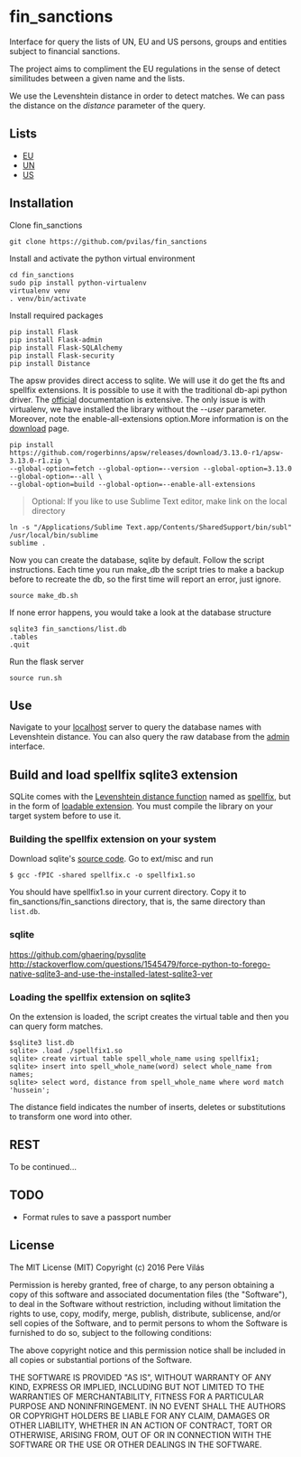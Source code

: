 # fin_sanctions

Interface for query the lists of UN, EU and US persons, groups and entities subject to financial sanctions.

The project aims to compliment the EU regulations in the sense of detect similitudes between a given name and the lists.

We use the Levenshtein distance in order to detect matches. We can pass the distance on the *distance* parameter of the query.




## Lists
- [EU](http://eeas.europa.eu/cfsp/sanctions/consol-list/index_en.htm)
- [UN](https://www.un.org/sc/suborg/en/sanctions/un-sc-consolidated-list)
- [US](https://www.treasury.gov/ofac/downloads/consolidated/consolidated.xml)


## Installation

Clone fin_sanctions
```
git clone https://github.com/pvilas/fin_sanctions
```

Install and activate the python virtual environment
```
cd fin_sanctions
sudo pip install python-virtualenv
virtualenv venv
. venv/bin/activate 
```

Install required packages
```
pip install Flask
pip install Flask-admin
pip install Flask-SQLAlchemy
pip install Flask-security
pip install Distance
```

The apsw provides direct access to sqlite. We will use it do get the fts and spellfix extensions. It is possible to use it with the traditional db-api python driver. The [official](http://rogerbinns.github.io/apsw/index.html) documentation is extensive. The only issue is with virtualenv, we have installed the library without the *--user* parameter. Moreover, note the enable-all-extensions option.More information is on the [download](http://rogerbinns.github.io/apsw/download.html#easy-install-pip-pypi) page.

```
pip install https://github.com/rogerbinns/apsw/releases/download/3.13.0-r1/apsw-3.13.0-r1.zip \
--global-option=fetch --global-option=--version --global-option=3.13.0 --global-option=--all \
--global-option=build --global-option=--enable-all-extensions
```

> Optional: If you like to use Sublime Text editor, make link on the local directory
```
ln -s "/Applications/Sublime Text.app/Contents/SharedSupport/bin/subl" /usr/local/bin/sublime
sublime .
```

Now you can create the database, sqlite by default. Follow the script instructions.
Each time you run make_db the script tries to make a backup before to recreate the db,
so the first time will report an error, just ignore.
```
source make_db.sh
```

If none error happens, you would take a look at the database structure
```
sqlite3 fin_sanctions/list.db
.tables
.quit
```


Run the flask server
```
source run.sh
```

## Use

Navigate to your [localhost](http://localhost:5000/) server to query the database names with Levenshtein distance. You can also query the raw database from the [admin](http://localhost:5000/admin/entity) interface.

## Build and load spellfix sqlite3 extension

SQLite comes with the [Levenshtein distance function](https://en.wikipedia.org/wiki/Levenshtein_distance) named as [spellfix](https://www.sqlite.org/spellfix1.html), but in the form of [loadable extension](https://www.sqlite.org/loadext.html). You must compile the library on your target system before to use it. 


### Building the spellfix extension on your system

Download sqlite's [source code](https://www.sqlite.org/download.html). Go to ext/misc and run

```
$ gcc -fPIC -shared spellfix.c -o spellfix1.so
```

You should have spellfix1.so in your current directory. Copy it to fin_sanctions/fin_sanctions directory, that is, the same directory than ```list.db```.


### sqlite

https://github.com/ghaering/pysqlite
http://stackoverflow.com/questions/1545479/force-python-to-forego-native-sqlite3-and-use-the-installed-latest-sqlite3-ver


### Loading the spellfix extension on sqlite3

On the extension is loaded, the script creates the virtual table and then you can query form matches.

```
$sqlite3 list.db
sqlite> .load ./spellfix1.so
sqlite> create virtual table spell_whole_name using spellfix1;
sqlite> insert into spell_whole_name(word) select whole_name from names;
sqlite> select word, distance from spell_whole_name where word match 'hussein';
```

The distance field indicates the number of inserts, deletes or substitutions to transform one word into other.

## REST

To be  continued...

## TODO

- Format rules to save a passport number




## License

The MIT License (MIT)
Copyright (c) 2016 Pere Vilás

Permission is hereby granted, free of charge, to any person obtaining a copy of this software and associated documentation files (the "Software"), to deal in the Software without restriction, including without limitation the rights to use, copy, modify, merge, publish, distribute, sublicense, and/or sell copies of the Software, and to permit persons to whom the Software is furnished to do so, subject to the following conditions:

The above copyright notice and this permission notice shall be included in all copies or substantial portions of the Software.

THE SOFTWARE IS PROVIDED "AS IS", WITHOUT WARRANTY OF ANY KIND, EXPRESS OR IMPLIED, INCLUDING BUT NOT LIMITED TO THE WARRANTIES OF MERCHANTABILITY, FITNESS FOR A PARTICULAR PURPOSE AND NONINFRINGEMENT. IN NO EVENT SHALL THE AUTHORS OR COPYRIGHT HOLDERS BE LIABLE FOR ANY CLAIM, DAMAGES OR OTHER LIABILITY, WHETHER IN AN ACTION OF CONTRACT, TORT OR OTHERWISE, ARISING FROM, OUT OF OR IN CONNECTION WITH THE SOFTWARE OR THE USE OR OTHER DEALINGS IN THE SOFTWARE.



